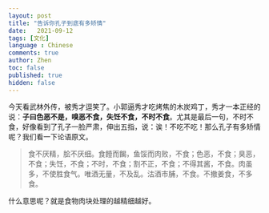 ```yaml
---
layout: post
title: "告诉你孔子到底有多矫情"
date:   2021-09-12
tags: [文化]
language : Chinese
comments: true
author: Zhen
toc: false
published: true
hidden: false
---
```

今天看武林外传，被秀才逗笑了。小郭逼秀才吃烤焦的木炭鸡丁，秀才一本正经的说：**子曰色恶不是，嗅恶不食，失饪不食，不时不食**。尤其是最后一句，不时不食，好像看到了孔子一脸严肃，伸出五指，说：诶！不吃不吃！那么孔子有多矫情呢？我们看一下论语原文。

> 食不厌精，脍不厌细。食饐而餲，鱼馁而肉败，不食；色恶，不食；臭恶，不食；失饪，不食；不时，不食；割不正，不食；不得其酱，不食。肉虽多，不使胜食气。唯酒无量，不及乱。沽酒市脯，不食。不撤姜食，不多食。

什么意思呢？就是食物肉块处理的越精细越好。

<!--stackedit_data:
eyJoaXN0b3J5IjpbNzM3MTgwNDIyLDExMTgwMzk4ODNdfQ==
-->